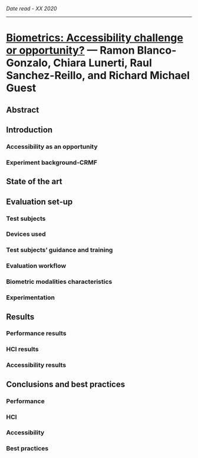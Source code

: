 *Date read - XX 2020*

-----

# [Biometrics: Accessibility challenge or opportunity?](https://www.researchgate.net/publication/323953138_Biometrics_Accessibility_challenge_or_opportunity) — Ramon Blanco-Gonzalo, Chiara Lunerti, Raul Sanchez-Reillo, and Richard Michael Guest

## Abstract

## Introduction

### Accessibility as an opportunity

### Experiment background-CRMF

## State of the art

## Evaluation set-up

### Test subjects

### Devices used

### Test subjects’ guidance and training

### Evaluation workflow

### Biometric modalities characteristics

### Experimentation

## Results

### Performance results

### HCI results

### Accessibility results

## Conclusions and best practices

### Performance

### HCI

### Accessibility

### Best practices